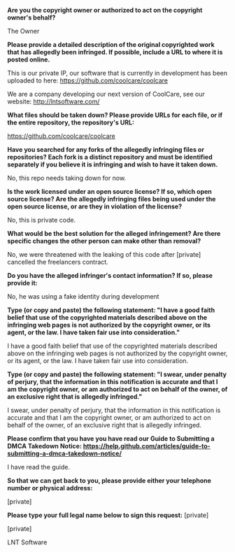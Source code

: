 **Are you the copyright owner or authorized to act on the copyright owner's behalf?**

The Owner

**Please provide a detailed description of the original copyrighted work that has allegedly been infringed. If possible, include a URL to where it is posted online.**


This is our private IP, our software that is currently in development has been uploaded to here: https://github.com/coolcare/coolcare

We are a company developing our next version of CoolCare, see our website: http://lntsoftware.com/


**What files should be taken down? Please provide URLs for each file, or if the entire repository, the repository's URL:**


https://github.com/coolcare/coolcare

**Have you searched for any forks of the allegedly infringing files or repositories? Each fork is a distinct repository and must be identified separately if you believe it is infringing and wish to have it taken down.**

No, this repo needs taking down for now.

**Is the work licensed under an open source license? If so, which open source license? Are the allegedly infringing files being used under the open source license, or are they in violation of the license?**

No, this is private code.

**What would be the best solution for the alleged infringement? Are there specific changes the other person can make other than removal?**

No, we were threatened with the leaking of this code after [private] cancelled the freelancers contract.

**Do you have the alleged infringer's contact information? If so, please provide it:**

No, he was using a fake identity during development

**Type (or copy and paste) the following statement: "I have a good faith belief that use of the copyrighted materials described above on the infringing web pages is not authorized by the copyright owner, or its agent, or the law. I have taken fair use into consideration."**

I have a good faith belief that use of the copyrighted materials described above on the infringing web pages is not authorized by the copyright owner, or its agent, or the law. I have taken fair use into consideration.

**Type (or copy and paste) the following statement: "I swear, under penalty of perjury, that the information in this notification is accurate and that I am the copyright owner, or am authorized to act on behalf of the owner, of an exclusive right that is allegedly infringed."**

I swear, under penalty of perjury, that the information in this notification is accurate and that I am the copyright owner, or am authorized to act on behalf of the owner, of an exclusive right that is allegedly infringed.

**Please confirm that you have you have read our Guide to Submitting a DMCA Takedown Notice: https://help.github.com/articles/guide-to-submitting-a-dmca-takedown-notice/**

I have read the guide.

**So that we can get back to you, please provide either your telephone number or physical address:**

[private]

**Please type your full legal name below to sign this request:**
[private]

[private]

LNT Software
